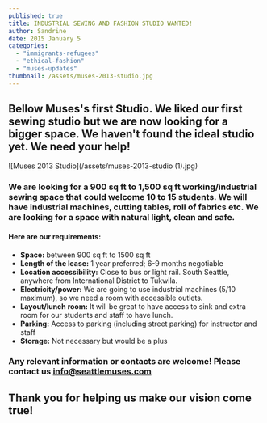 ```yaml
---
published: true
title: INDUSTRIAL SEWING AND FASHION STUDIO WANTED!
author: Sandrine
date: 2015 January 5
categories:
  - "immigrants-refugees"
  - "ethical-fashion"
  - "muses-updates"
thumbnail: /assets/muses-2013-studio.jpg
---
```

## Bellow Muses's first Studio. We liked our first sewing studio but we are now looking for a bigger space. We haven't found the ideal studio yet. We need your help!

![Muses 2013 Studio](/assets/muses-2013-studio (1).jpg)

### We are looking for a 900 sq ft to 1,500 sq ft working/industrial sewing space that could welcome 10 to 15 students. We will have industrial machines, cutting tables, roll of fabrics etc. We are looking for a space with natural light, clean and safe.

#### Here are our requirements:
+ **Space:** between 900 sq ft to 1500 sq ft
+ **Length of the lease:** 1 year preferred; 6-9 months negotiable
+ **Location accessibility:** Close to bus or light rail. South Seattle, anywhere from International District to Tukwila.
+ **Electricity/power:** We are going to use industrial machines (5/10 maximum), so we need a room with accessible outlets.
+ **Layout/lunch room:** It will be great to have access to sink and extra room for our students and staff to have lunch.
+ **Parking:** Access to parking (including street parking) for instructor and staff
+ **Storage:** Not necessary but would be a plus

### Any relevant information or contacts are welcome! Please contact us **info@seattlemuses.com**

## Thank you for helping us make our vision come true!